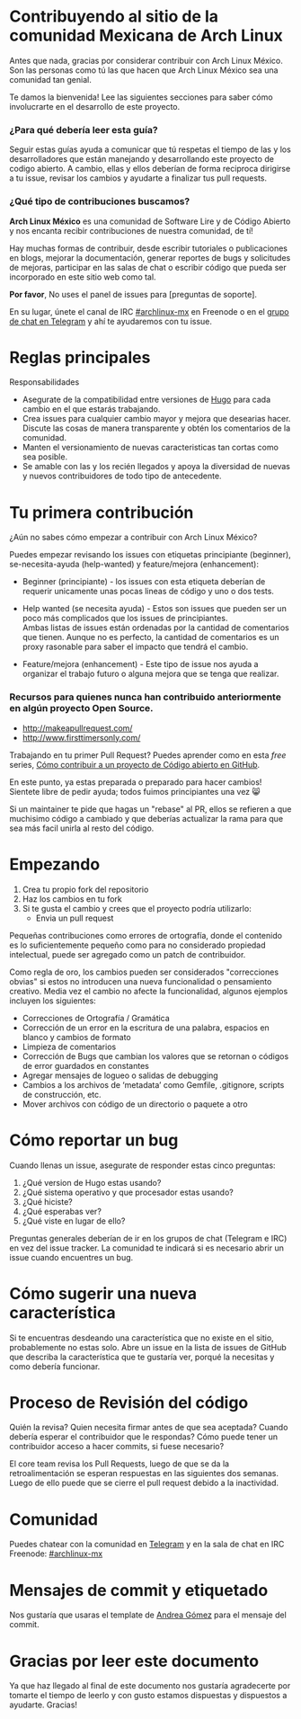 # Contribuyendo al sitio de la comunidad Mexicana de Arch Linux

Antes que nada, gracias por considerar contribuir con Arch Linux México. Son las personas como tú las que hacen que Arch Linux México sea una comunidad tan genial.  

Te damos la bienvenida! Lee las siguientes secciones para saber cómo involucrarte en el desarrollo de este proyecto.

### ¿Para qué debería leer esta guía?
Seguir estas guías ayuda a comunicar que tú respetas el tiempo de las y los desarrolladores que están manejando y desarrollando este proyecto de codigo abierto. A cambio, ellas y ellos deberían de forma reciproca dirigirse a tu issue, revisar los cambios y ayudarte a finalizar tus pull requests.  

### ¿Qué tipo de contribuciones buscamos?  
**Arch Linux México** es una comunidad de Software Lire y de Código Abierto y nos encanta recibir contribuciones de nuestra comunidad, de tí! 

Hay muchas formas de contribuir, desde escribir tutoriales o publicaciones en blogs, mejorar la documentación, generar reportes de bugs y solicitudes de mejoras, participar en las salas de chat o escribir código que pueda ser incorporado en este sitio web como tal.  

**Por favor**, No uses el panel de issues para [preguntas de soporte]. 

En su lugar, únete el canal de IRC [#archlinux-mx](ircs://chat.freenode.net/archlinux-mx) en Freenode o en el [grupo de chat en Telegram](https://t.me/archlinux) y ahí te ayudaremos con tu issue. 


# Reglas principales
Responsabilidades  
* Asegurate de la compatibilidad entre versiones de [Hugo](https://gohugo.io/) para cada cambio en el que estarás trabajando.
* Crea issues para cualquier cambio mayor y mejora que desearias hacer. Discute las cosas de manera transparente y obtén los comentarios de la comunidad. 
* Manten el versionamiento de nuevas caracteristicas tan cortas como sea posible.  
* Se amable con las y los recién llegados y apoya la diversidad de nuevas y nuevos contribuidores de todo tipo de antecedente.


# Tu primera contribución
¿Aún no sabes cómo empezar a contribuir con Arch Linux México? 

Puedes empezar revisando los issues con etiquetas principiante (beginner), se-necesita-ayuda (help-wanted) y feature/mejora (enhancement):
* Beginner (principiante) - los issues con esta etiqueta deberían de requerir unicamente unas pocas lineas de código y uno o dos tests.

* Help wanted (se necesita ayuda) - Estos son issues que pueden ser un poco más complicados que los issues de principiantes.  
Ambas listas de issues están ordenadas por la cantidad de comentarios que tienen. Aunque no es perfecto, la cantidad de comentarios es un proxy rasonable para saber el impacto que tendrá el cambio.  

* Feature/mejora (enhancement) - Este tipo de issue nos ayuda a organizar el trabajo futuro o alguna mejora que se tenga que realizar.

### Recursos para quienes nunca han contribuido anteriormente en algún proyecto Open Source.  

* http://makeapullrequest.com/
* http://www.firsttimersonly.com/  

Trabajando en tu primer Pull Request? Puedes aprender como en esta *free* series, [Cómo contribuir a un proyecto de Código abierto en GitHub](https://egghead.io/series/how-to-contribute-to-an-open-source-project-on-github).

En este punto, ya estas preparada o preparado para hacer cambios! Sientete libre de pedir ayuda; todos fuimos principiantes una vez :smile_cat:

Si un maintainer te pide que hagas un "rebase" al PR, ellos se refieren a que muchisimo código a cambiado y que deberías actualizar la rama para que sea más facil unirla al resto del código.

# Empezando

1. Crea tu propio fork del repositorio
2. Haz los cambios en tu fork
3. Si te gusta el cambio y crees que el proyecto podría utilizarlo:  
    * Envia un pull request

Pequeñas contribuciones como errores de ortografía, donde el contenido es lo suficientemente pequeño como para no considerado propiedad intelectual, puede ser agregado como un patch de contribuidor.  

Como regla de oro, los cambios pueden ser considerados "correcciones obvias" si estos no introducen una nueva funcionalidad o pensamiento creativo. Media vez el cambio no afecte la funcionalidad, algunos ejemplos incluyen los siguientes:  
* Correcciones de Ortografía / Gramática  
* Corrección de un error en la escritura de una palabra, espacios en blanco y cambios de formato  
* Limpieza de comentarios
* Corrección de Bugs que cambian los valores que se retornan o códigos de error guardados en constantes 
* Agregar mensajes de logueo o salidas de debugging
* Cambios a los archivos de ‘metadata’ como Gemfile, .gitignore, scripts de construcción, etc.
* Mover archivos con código de un directorio o paquete a otro  

# Cómo reportar un bug
Cuando llenas un issue, asegurate de responder estas cinco preguntas:

1. ¿Qué version de Hugo estas usando?
2. ¿Qué sistema operativo y que procesador estas usando?
3. ¿Qué hiciste?
4. ¿Qué esperabas ver?
5. ¿Qué viste en lugar de ello?

Preguntas generales deberían de ir en los grupos de chat (Telegram e IRC) en vez del issue tracker. La comunidad te indicará si es necesario abrir un issue cuando encuentres un bug.

# Cómo sugerir una nueva característica
Si te encuentras desdeando una característica que no existe en el sitio, probablemente no estas solo. Abre un issue en la lista de issues de GitHub que describa la característica que te gustaría ver, porqué la necesitas y como debería funcionar.

# Proceso de Revisión del código
Quién la revisa? Quien necesita firmar antes de que sea aceptada? Cuando debería esperar el contribuidor que le respondas? Cómo puede tener un contribuidor acceso a hacer commits, si fuese necesario?

El core team revisa los Pull Requests, luego de que se da la retroalimentación se esperan respuestas en las siguientes dos semanas. Luego de ello puede que se cierre el pull request debido a la inactividad.


# Comunidad
Puedes chatear con la comunidad en [Telegram](https://t.me/archlinuxmx) y en la sala de chat en IRC Freenode: [#archlinux-mx](ircs://chat.freenode.net/archlinux-mx)


# Mensajes de commit y etiquetado
Nos gustaría que usaras el template de [Andrea Gómez](https://github.com/da-edra/dotfiles/blob/master/.gitmessage) para el mensaje del commit.

# Gracias por leer este documento
Ya que haz llegado al final de este documento nos gustaría agradecerte por tomarte el tiempo de leerlo y con gusto estamos dispuestas y dispuestos a ayudarte.
Gracias!